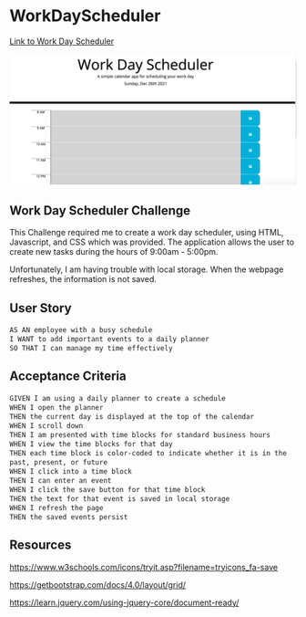 # WorkDayScheduler

[Link to Work Day Scheduler](https://marikadicarlo.github.io/WorkDayScheduler/)

![work-day-scheduler](./workdayscheduler.png)

## Work Day Scheduler Challenge
This Challenge required me to create a work day scheduler, using HTML, Javascript, and CSS which was provided. The application allows the user to create new tasks during the hours of 9:00am - 5:00pm.

Unfortunately, I am having trouble with local storage. When the webpage refreshes, the information is not saved.


## User Story
```
AS AN employee with a busy schedule
I WANT to add important events to a daily planner
SO THAT I can manage my time effectively
```

## Acceptance Criteria
```
GIVEN I am using a daily planner to create a schedule
WHEN I open the planner
THEN the current day is displayed at the top of the calendar
WHEN I scroll down
THEN I am presented with time blocks for standard business hours
WHEN I view the time blocks for that day
THEN each time block is color-coded to indicate whether it is in the past, present, or future
WHEN I click into a time block
THEN I can enter an event
WHEN I click the save button for that time block
THEN the text for that event is saved in local storage
WHEN I refresh the page
THEN the saved events persist
```

## Resources
https://www.w3schools.com/icons/tryit.asp?filename=tryicons_fa-save

https://getbootstrap.com/docs/4.0/layout/grid/

https://learn.jquery.com/using-jquery-core/document-ready/